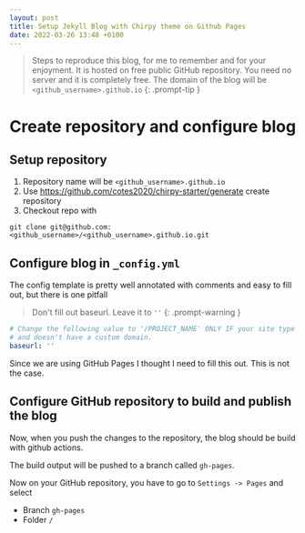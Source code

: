 ```yaml
---
layout: post
title: Setup Jekyll Blog with Chirpy theme on Github Pages
date: 2022-03-26 13:48 +0100
---
```

> Steps to reproduce this blog, for me to remember and for your enjoyment. It is hosted on free public GitHub repository. You need no server and it is completely free.
The domain of the blog will be `<github_username>.github.io`
{: .prompt-tip }

# Create repository and configure blog
## Setup repository
1. Repository name will be `<github_username>.github.io`
2. Use https://github.com/cotes2020/chirpy-starter/generate create repository
3. Checkout repo with 
```
git clone git@github.com:<github_username>/<github_username>.github.io.git
```

## Configure blog in `_config.yml`
The config template is pretty well annotated with comments and easy to fill out, but there is one pitfall

> Don't fill out baseurl. Leave it to `''`
{: .prompt-warning }

```yaml
# Change the following value to '/PROJECT_NAME' ONLY IF your site type is GitHub Pages Project sites
# and doesn't have a custom domain.
baseurl: ''
```
Since we are using GitHub Pages I thought I need to fill this out. This is not the case.

## Configure GitHub repository to build and publish the blog
Now, when you push the changes to the repository, the blog should be build with github actions.

The build output will be pushed to a branch called `gh-pages`.

Now on your GitHub repository, you have to go to
`Settings -> Pages` and select
- Branch `gh-pages`
- Folder `/`